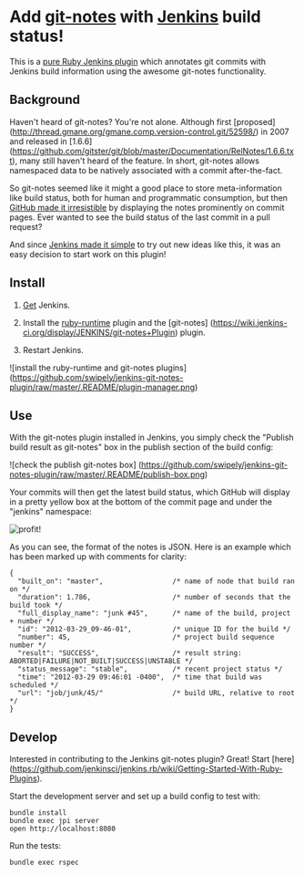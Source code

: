 # Add [git-notes](http://man.github.com/git/git-notes.html) with [Jenkins](http://jenkins-ci.org/) build status!

This is a [pure Ruby Jenkins plugin](https://github.com/jenkinsci/jenkins.rb) which annotates git commits with Jenkins
build information using the awesome git-notes functionality.


## Background

Haven't heard of git-notes?  You're not alone.  Although first [proposed]
(http://thread.gmane.org/gmane.comp.version-control.git/52598/) in 2007 and released in [1.6.6]
(https://github.com/gitster/git/blob/master/Documentation/RelNotes/1.6.6.txt), many still haven't heard of the feature.
In short, git-notes allows namespaced data to be natively associated with a commit after-the-fact.

So git-notes seemed like it might a good place to store meta-information like build status, both for human and
programmatic consumption, but then [GitHub made it irresistible](https://github.com/blog/707-git-notes-display) by
displaying the notes prominently on commit pages.  Ever wanted to see the build status of the last commit in a pull
request?

And since [Jenkins made it simple](http://jenkins-ci.org/content/beginning-new-era-ruby-plugins-now-reality) to try out
new ideas like this, it was an easy decision to start work on this plugin!


## Install

1. [Get](https://jenkins-ci.org/) Jenkins.

2. Install the [ruby-runtime](http://jenkins-ci.org/plugin/ruby-runtime/) plugin and the [git-notes]
(https://wiki.jenkins-ci.org/display/JENKINS/git-notes+Plugin) plugin.

3. Restart Jenkins.

![install the ruby-runtime and git-notes plugins]
(https://github.com/swipely/jenkins-git-notes-plugin/raw/master/.README/plugin-manager.png)


## Use

With the git-notes plugin installed in Jenkins, you simply check the "Publish build result as git-notes" box in the
publish section of the build config:

![check the publish git-notes box]
(https://github.com/swipely/jenkins-git-notes-plugin/raw/master/.README/publish-box.png)

Your commits will then get the latest build status, which GitHub will display in a pretty yellow box at the bottom of
the commit page and under the "jenkins" namespace:

![profit!](https://github.com/swipely/jenkins-git-notes-plugin/raw/master/.README/github-view.png)

As you can see, the format of the notes is JSON.  Here is an example which has been marked up with comments for clarity:

    {
      "built_on": "master",                 /* name of node that build ran on */
      "duration": 1.786,                    /* number of seconds that the build took */
      "full_display_name": "junk #45",      /* name of the build, project + number */
      "id": "2012-03-29_09-46-01",          /* unique ID for the build */
      "number": 45,                         /* project build sequence number */
      "result": "SUCCESS",                  /* result string: ABORTED|FAILURE|NOT_BUILT|SUCCESS|UNSTABLE */
      "status_message": "stable",           /* recent project status */
      "time": "2012-03-29 09:46:01 -0400",  /* time that build was scheduled */
      "url": "job/junk/45/"                 /* build URL, relative to root */
    }


## Develop

Interested in contributing to the Jenkins git-notes plugin?  Great!  Start [here]
(https://github.com/jenkinsci/jenkins.rb/wiki/Getting-Started-With-Ruby-Plugins).

Start the development server and set up a build config to test with:

    bundle install
    bundle exec jpi server
    open http://localhost:8080

Run the tests:

    bundle exec rspec
